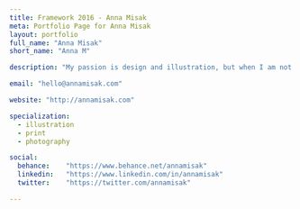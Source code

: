 ```yaml
---
title: Framework 2016 - Anna Misak
meta: Portfolio Page for Anna Misak
layout: portfolio
full_name: "Anna Misak"
short_name: "Anna M"

description: "My passion is design and illustration, but when I am not being artistic, I tend to get lost in books I have a hard time putting down."

email: "hello@annamisak.com"

website: "http://annamisak.com"

specialization:
  - illustration
  - print
  - photography

social:
  behance:    "https://www.behance.net/annamisak"
  linkedin:   "https://www.linkedin.com/in/annamisak"
  twitter:    "https://twitter.com/annamisak"

---
```

